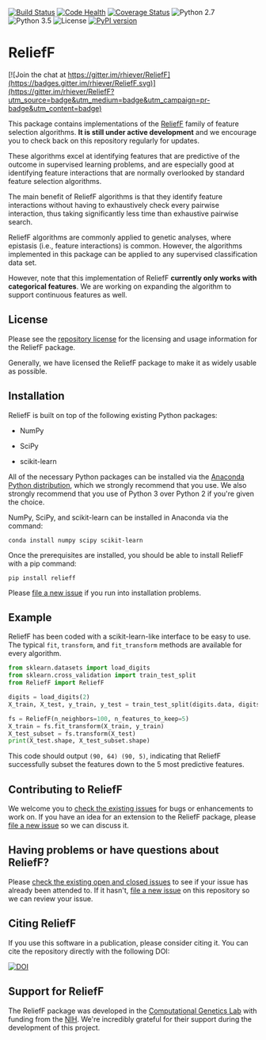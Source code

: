 [![Build Status](https://travis-ci.org/rhiever/ReliefF.svg?branch=master)](https://travis-ci.org/rhiever/ReliefF)
[![Code Health](https://landscape.io/github/rhiever/ReliefF/master/landscape.svg?style=flat)](https://landscape.io/github/rhiever/ReliefF/master)
[![Coverage Status](https://coveralls.io/repos/github/rhiever/ReliefF/badge.svg?branch=master)](https://coveralls.io/github/rhiever/ReliefF?branch=master)
![Python 2.7](https://img.shields.io/badge/python-2.7-blue.svg)
![Python 3.5](https://img.shields.io/badge/python-3.5-blue.svg)
![License](https://img.shields.io/badge/license-MIT%20License-blue.svg)
[![PyPI version](https://badge.fury.io/py/ReliefF.svg)](https://badge.fury.io/py/ReliefF)

# ReliefF

[![Join the chat at https://gitter.im/rhiever/ReliefF](https://badges.gitter.im/rhiever/ReliefF.svg)](https://gitter.im/rhiever/ReliefF?utm_source=badge&utm_medium=badge&utm_campaign=pr-badge&utm_content=badge)

This package contains implementations of the [ReliefF](https://en.wikipedia.org/wiki/Relief_(feature_selection)) family of feature selection algorithms. **It is still under active development** and we encourage you to check back on this repository regularly for updates.

These algorithms excel at identifying features that are predictive of the outcome in supervised learning problems, and are especially good at identifying feature interactions that are normally overlooked by standard feature selection algorithms.

The main benefit of ReliefF algorithms is that they identify feature interactions without having to exhaustively check every pairwise interaction, thus taking significantly less time than exhaustive pairwise search.

ReliefF algorithms are commonly applied to genetic analyses, where epistasis (i.e., feature interactions) is common. However, the algorithms implemented in this package can be applied to any supervised classification data set.

However, note that this implementation of ReliefF **currently only works with categorical features**. We are working on expanding the algorithm to support continuous features as well.

## License

Please see the [repository license](https://github.com/rhiever/ReliefF/blob/master/LICENSE) for the licensing and usage information for the ReliefF package.

Generally, we have licensed the ReliefF package to make it as widely usable as possible.

## Installation

ReliefF is built on top of the following existing Python packages:

* NumPy

* SciPy

* scikit-learn

All of the necessary Python packages can be installed via the [Anaconda Python distribution](https://www.continuum.io/downloads), which we strongly recommend that you use. We also strongly recommend that you use of Python 3 over Python 2 if you're given the choice.

NumPy, SciPy, and scikit-learn can be installed in Anaconda via the command:

```
conda install numpy scipy scikit-learn
```

Once the prerequisites are installed, you should be able to install ReliefF with a pip command:

```
pip install relieff
```

Please [file a new issue](https://github.com/rhiever/ReliefF/issues/new) if you run into installation problems.

## Example

ReliefF has been coded with a scikit-learn-like interface to be easy to use. The typical `fit`, `transform`, and `fit_transform` methods are available for every algorithm.

```python
from sklearn.datasets import load_digits
from sklearn.cross_validation import train_test_split
from ReliefF import ReliefF

digits = load_digits(2)
X_train, X_test, y_train, y_test = train_test_split(digits.data, digits.target)

fs = ReliefF(n_neighbors=100, n_features_to_keep=5)
X_train = fs.fit_transform(X_train, y_train)
X_test_subset = fs.transform(X_test)
print(X_test.shape, X_test_subset.shape)
```

This code should output `(90, 64) (90, 5)`, indicating that ReliefF successfully subset the features down to the 5 most predictive features.

## Contributing to ReliefF

We welcome you to [check the existing issues](https://github.com/rhiever/ReliefF/issues/) for bugs or enhancements to work on. If you have an idea for an extension to the ReliefF package, please [file a new issue](https://github.com/rhiever/ReliefF/issues/new) so we can discuss it.

## Having problems or have questions about ReliefF?

Please [check the existing open and closed issues](https://github.com/rhiever/ReliefF/issues?utf8=%E2%9C%93&q=is%3Aissue) to see if your issue has already been attended to. If it hasn't, [file a new issue](https://github.com/rhiever/ReliefF/issues/new) on this repository so we can review your issue.

## Citing ReliefF

If you use this software in a publication, please consider citing it. You can cite the repository directly with the following DOI:

[![DOI](https://zenodo.org/badge/20747/rhiever/ReliefF.svg)](https://zenodo.org/badge/latestdoi/20747/rhiever/ReliefF)

## Support for ReliefF

The ReliefF package was developed in the [Computational Genetics Lab](http://epistasis.org) with funding from the [NIH](http://www.nih.gov). We're incredibly grateful for their support during the development of this project.
